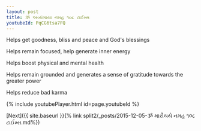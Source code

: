 ```yaml
---
layout: post
title: ૐ અવ્યંગાયા નમહ ૧૦૮ ટાઈમ્સ
youtubeId: PqCG6tsa7FQ
---
```

 
 
Helps get goodness, bliss and peace and God's blessings
 
Helps remain focused, help generate inner energy 
 
Helps boost physical and mental health 
 
Helps remain grounded and generates a sense of gratitude towards the greater power 
 
Helps reduce bad karma
 
 
 
 


{% include youtubePlayer.html id=page.youtubeId %}
 
[Next]({{ site.baseurl }}{% link  split2/_posts/2015-12-05-ૐ મારીચયે નમહ ૧૦૮ ટાઈમ્સ.md%})
 
